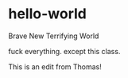 # hello-world
Brave New Terrifying World

fuck everything.
except this class.

This is an edit from Thomas!
